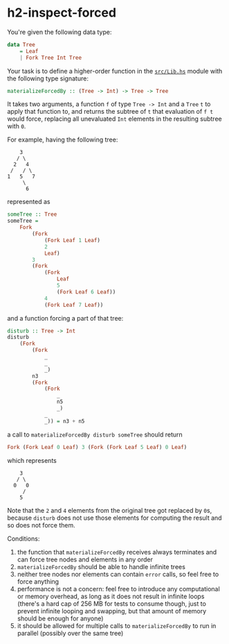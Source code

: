 # h2-inspect-forced

You're given the following data type:

```haskell
data Tree
    = Leaf
    | Fork Tree Int Tree
```

Your task is to define a higher-order function in the [`src/Lib.hs`](src/Lib.hs) module with the following type signature:

```haskell
materializeForcedBy :: (Tree -> Int) -> Tree -> Tree
```

It takes two arguments, a function `f` of type `Tree -> Int` and a `Tree` `t` to apply that function to, and returns the subtree of `t` that evaluation of `f t` would force, replacing all unevaluated `Int` elements in the resulting subtree with `0`.

For example, having the following tree:

```
    3
   / \
  2   4
 /   / \
1   5   7
     \
      6
```

represented as


```haskell
someTree :: Tree
someTree =
    Fork
        (Fork
            (Fork Leaf 1 Leaf)
            2
            Leaf)
        3
        (Fork
            (Fork
                Leaf
                5
                (Fork Leaf 6 Leaf))
            4
            (Fork Leaf 7 Leaf))
```

and a function forcing a part of that tree:

```haskell
disturb :: Tree -> Int
disturb
    (Fork
        (Fork
            _
            _
            _)
        n3
        (Fork
            (Fork
                _
                n5
                _)
            _
            _)) = n3 + n5
```

a call to `materializeForcedBy disturb someTree` should return

```haskell
Fork (Fork Leaf 0 Leaf) 3 (Fork (Fork Leaf 5 Leaf) 0 Leaf)
```

which represents

```
    3
   / \
  0   0
     /
    5
```

Note that the `2` and `4` elements from the original tree got replaced by `0`s, because `disturb` does not use those elements for computing the result and so does not force them.

Conditions:

1. the function that `materializeForcedBy` receives always terminates and can force tree nodes and elements in any order
2. `materializeForcedBy` should be able to handle infinite trees
3. neither tree nodes nor elements can contain `error` calls, so feel free to force anything
4. performance is not a concern: feel free to introduce any computational or memory overhead, as long as it does not result in infinite loops (there's a hard cap of 256 MB for tests to consume though, just to prevent infinite looping and swapping, but that amount of memory should be enough for anyone)
5. it should be allowed for multiple calls to `materializeForcedBy` to run in parallel (possibly over the same tree)

